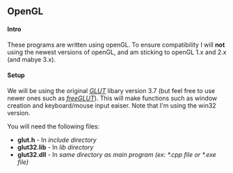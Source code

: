 <h2>OpenGL</h2>

<h4>Intro</h4>
<p>
These programs are written using openGL. To ensure compatibility I will <b>not</b> using the newest versions of openGL, and am sticking to openGL 1.x and 2.x (and mabye 3.x).
</p>

<h4>Setup</h4>
<p>
We will be using the original <em><a href="http://user.xmission.com/~nate/glut.html">GLUT</a></em> libary version 3.7 (but feel free to use newer ones such as <em><a href="http://freeglut.sourceforge.net/index.php#download">freeGLUT</a></em>). This will make functions such as window creation and keyboard/mouse input eaiser. Note that I'm using the win32 version.  
</p>
<p>
You will need the following files:
<ul>
<li><strong>glut.h</strong> - In <em>include directory</em></li>
<li><strong>glut32.lib</strong> - In <em>lib directory</em></li>
<li><strong>glut32.dll</strong> - In <em>same directory as main program (ex: *.cpp file or *.exe file)</em></li>
</ul>
</p>
